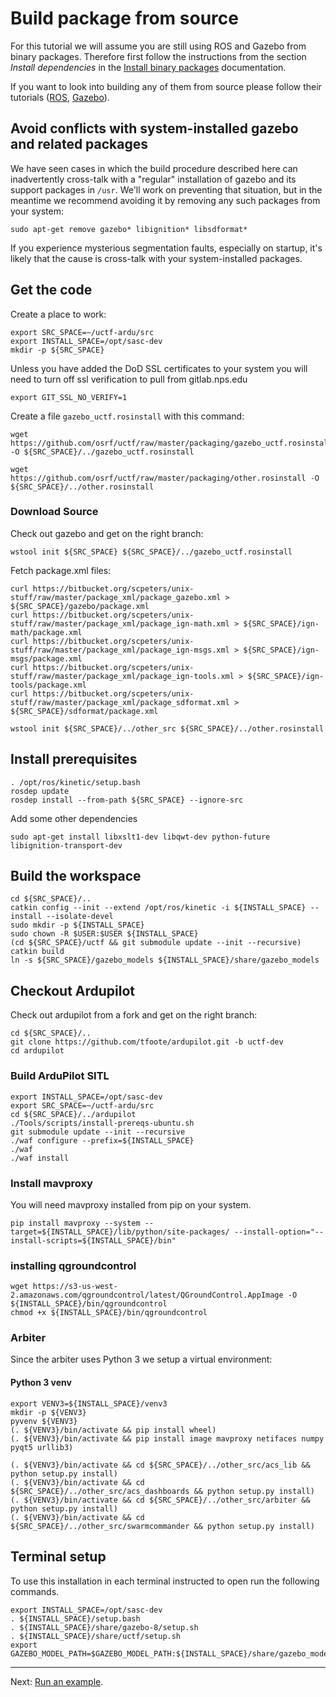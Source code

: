 # Build package from source

For this tutorial we will assume you are still using ROS and Gazebo from binary packages.
Therefore first follow the instructions from the section *Install dependencies* in the [Install binary packages](../install_binary/readme.md) documentation.

If you want to look into building any of them from source please follow their tutorials ([ROS](http://wiki.ros.org/kinetic/Installation/Source), [Gazebo](http://gazebosim.org/tutorials?tut=install_from_source)).

## Avoid conflicts with system-installed gazebo and related packages

We have seen cases in which the build procedure described here can inadvertently cross-talk with a "regular" installation of gazebo and its support packages in `/usr`. We'll work on preventing that situation, but in the meantime we recommend avoiding it by removing any such packages from your system:
~~~
sudo apt-get remove gazebo* libignition* libsdformat*
~~~
If you experience mysterious segmentation faults, especially on startup, it's likely that the cause is cross-talk with your system-installed packages.

## Get the code

Create a place to work:
~~~
export SRC_SPACE=~/uctf-ardu/src
export INSTALL_SPACE=/opt/sasc-dev
mkdir -p ${SRC_SPACE}
~~~

Unless you have added the DoD SSL certificates to your system you will need to turn off ssl verification to pull from gitlab.nps.edu
~~~
export GIT_SSL_NO_VERIFY=1
~~~


Create a file `gazebo_uctf.rosinstall` with this command: 

~~~
wget https://github.com/osrf/uctf/raw/master/packaging/gazebo_uctf.rosinstall -O ${SRC_SPACE}/../gazebo_uctf.rosinstall
~~~

~~~
wget https://github.com/osrf/uctf/raw/master/packaging/other.rosinstall -O ${SRC_SPACE}/../other.rosinstall
~~~

### Download Source

Check out gazebo and get on the right branch:
~~~
wstool init ${SRC_SPACE} ${SRC_SPACE}/../gazebo_uctf.rosinstall
~~~

Fetch package.xml files:
~~~
curl https://bitbucket.org/scpeters/unix-stuff/raw/master/package_xml/package_gazebo.xml > ${SRC_SPACE}/gazebo/package.xml
curl https://bitbucket.org/scpeters/unix-stuff/raw/master/package_xml/package_ign-math.xml > ${SRC_SPACE}/ign-math/package.xml
curl https://bitbucket.org/scpeters/unix-stuff/raw/master/package_xml/package_ign-msgs.xml > ${SRC_SPACE}/ign-msgs/package.xml
curl https://bitbucket.org/scpeters/unix-stuff/raw/master/package_xml/package_ign-tools.xml > ${SRC_SPACE}/ign-tools/package.xml
curl https://bitbucket.org/scpeters/unix-stuff/raw/master/package_xml/package_sdformat.xml > ${SRC_SPACE}/sdformat/package.xml
~~~

~~~
wstool init ${SRC_SPACE}/../other_src ${SRC_SPACE}/../other.rosinstall
~~~


## Install prerequisites

~~~
. /opt/ros/kinetic/setup.bash
rosdep update
rosdep install --from-path ${SRC_SPACE} --ignore-src
~~~

Add some other dependencies
~~~
sudo apt-get install libxslt1-dev libqwt-dev python-future libignition-transport-dev
~~~

## Build the workspace

~~~
cd ${SRC_SPACE}/..
catkin config --init --extend /opt/ros/kinetic -i ${INSTALL_SPACE} --install --isolate-devel
sudo mkdir -p ${INSTALL_SPACE}
sudo chown -R $USER:$USER ${INSTALL_SPACE}
(cd ${SRC_SPACE}/uctf && git submodule update --init --recursive)
catkin build
ln -s ${SRC_SPACE}/gazebo_models ${INSTALL_SPACE}/share/gazebo_models
~~~

## Checkout Ardupilot

Check out ardupilot from a fork and get on the right branch:
~~~
cd ${SRC_SPACE}/..
git clone https://github.com/tfoote/ardupilot.git -b uctf-dev
cd ardupilot
~~~

### Build ArduPilot SITL

~~~
export INSTALL_SPACE=/opt/sasc-dev
export SRC_SPACE=~/uctf-ardu/src
cd ${SRC_SPACE}/../ardupilot
./Tools/scripts/install-prereqs-ubuntu.sh
git submodule update --init --recursive
./waf configure --prefix=${INSTALL_SPACE}
./waf
./waf install
~~~

### Install mavproxy

You will need mavproxy installed from pip on your system.
~~~
pip install mavproxy --system --target=${INSTALL_SPACE}/lib/python/site-packages/ --install-option="--install-scripts=${INSTALL_SPACE}/bin"
~~~

### installing qgroundcontrol

```
wget https://s3-us-west-2.amazonaws.com/qgroundcontrol/latest/QGroundControl.AppImage -O ${INSTALL_SPACE}/bin/qgroundcontrol
chmod +x ${INSTALL_SPACE}/bin/qgroundcontrol
```

### Arbiter

Since the arbiter uses Python 3 we setup a virtual environment:

#### Python 3 venv

```console
export VENV3=${INSTALL_SPACE}/venv3
mkdir -p ${VENV3}
pyvenv ${VENV3}
(. ${VENV3}/bin/activate && pip install wheel)
(. ${VENV3}/bin/activate && pip install image mavproxy netifaces numpy pyqt5 urllib3)

(. ${VENV3}/bin/activate && cd ${SRC_SPACE}/../other_src/acs_lib && python setup.py install)
(. ${VENV3}/bin/activate && cd ${SRC_SPACE}/../other_src/acs_dashboards && python setup.py install)
(. ${VENV3}/bin/activate && cd ${SRC_SPACE}/../other_src/arbiter && python setup.py install)
(. ${VENV3}/bin/activate && cd ${SRC_SPACE}/../other_src/swarmcommander && python setup.py install)
```

## Terminal setup

To use this installation in each terminal instructed to open run the following commands.

~~~
export INSTALL_SPACE=/opt/sasc-dev
. ${INSTALL_SPACE}/setup.bash
. ${INSTALL_SPACE}/share/gazebo-8/setup.sh
. ${INSTALL_SPACE}/share/uctf/setup.sh
export GAZEBO_MODEL_PATH=$GAZEBO_MODEL_PATH:${INSTALL_SPACE}/share/gazebo_models
~~~

---

Next: [Run an example](../run_example/readme.md).
